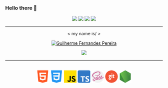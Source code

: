 ### Hello there 👋

<div align="center">

  <a target="_blank" href="https://www.linkedin.com/in/guilherme-pereira-1b1580251"><img src="https://img.shields.io/badge/-LinkedIn-0077B5?style=for-the-badge&logo=Linkedin&logoColor=white"></img></a>
  <a target="_blank" href="mailto:gfernandesbio@gmail.com"><img src="https://img.shields.io/badge/-Gmail-D14836?style=for-the-badge&logo=Gmail&logoColor=white"></img></a>
  <a target="_blank" href="https://www.instagram.com/guifp_01/"><img src="https://img.shields.io/badge/Instagram-E4405F?style=for-the-badge&logo=instagram&logoColor=white"></img></a>
  <a target="_blank" href="https://www.facebook.com/guilherme.fernandespereira.3/"><img src="https://img.shields.io/badge/Facebook-1877F2?style=for-the-badge&logo=facebook&logoColor=white"></img></a>

  <hr>

  <p>&lt my name is/ &gt</p>

  <p>
    <a href="https://github.com/GuiFP01"><img src="https://github.com/GuiFP01/GuiFP01/assets/112819742/a683e29e-6822-4cec-b17e-2c6ffe4a2297" alt="Guilherme Fernandes Pereira" width="550"/></a>
  </p>

  <p>
    <img src="https://readme-typing-svg.demolab.com?font=Fira+Code&weight=550&pause=1000&color=800000&center=true&random=false&width=535&size=23&lines=Frontend+web+developer;Passionate+about+nature+and+photography;Full+time+student"/>
  </p>

  <hr>
  
  <p>
    <br/>
    <img title="html" alt="html" src="/assets/html-5_icon.png" width="40" height="40"/>
    <img title="css" alt="css" src="/assets/css-3_icon.png" width="40" height="40"/>
    <img title="javascript" alt="javascript" src="/assets/js_icon.png" width="40" height="40"/>
    <img title="typescript" alt="typescript" src="/assets/typescript_icon.png" width="40" height="40"/>
    <img title="sass" alt="sass" src="/assets/sass_icon.png" width="40" height="40"/>
    <img title="git" alt="git" src="/assets/git_icon.png" width="40" height="40"/>
    <img title="node-js" alt="node-js" src="/assets/node-js_icon.png" width="40" height="40"/>
  </p>

 </div>
